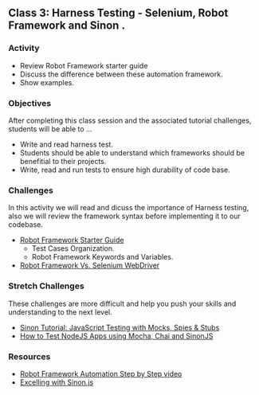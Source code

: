 ## Class 3: Harness Testing - Selenium, Robot Framework and Sinon .

### Activity
- Review Robot Framework starter guide
- Discuss the difference between these automation framework.
- Show examples. 

### Objectives
After completing this class session and the associated tutorial challenges, students will be able to ...
- Write and read harness test.
- Students should be able to understand which frameworks should be benefitial to their projects.
- Write, read and run tests to ensure high durability of code base.

### Challenges
In this activity we will read and dicuss the importance of Harness testing, also we will review the framework syntax before implementing it to our codebase. 
- [Robot Framework Starter Guide](https://github.com/robotframework/QuickStartGuide/blob/master/QuickStart.rst)
    - Test Cases Organization.
    - Robot Framework Keywords and Variables.
- [Robot Framework Vs. Selenium WebDriver](https://blog.testproject.io/2016/11/22/robot-framework-introduction/)
    
### Stretch Challenges
These challenges are more difficult and help you push your skills and understanding to the next level. 
- [Sinon Tutorial: JavaScript Testing with Mocks, Spies & Stubs](https://www.sitepoint.com/sinon-tutorial-javascript-testing-mocks-spies-stubs/)
- [How to Test NodeJS Apps using Mocha, Chai and SinonJS](https://scotch.io/tutorials/how-to-test-nodejs-apps-using-mocha-chai-and-sinonjs)

### Resources
- [Robot Framework Automation Step by Step video](https://www.youtube.com/watch?v=8h5knh2jLCA) 
- [Excelling with Sinon.js](https://medium.com/building-ibotta/excelling-with-sinon-js-be35b974b75e)

